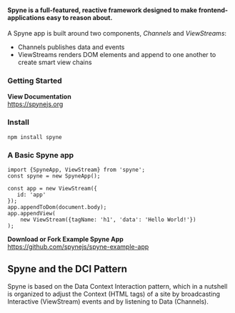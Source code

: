 #### Spyne is a full-featured, reactive framework designed to make frontend-applications easy to reason about. ####


A Spyne app is built around two components, *Channels* and *ViewStreams*:
* Channels publishes data and events
* ViewStreams renders DOM elements and append to one another to create smart view chains


### Getting Started ###
**View Documentation**<br/>
https://spynejs.org

### Install ###
```
npm install spyne
```
### A Basic Spyne app ###
```
import {SpyneApp, ViewStream} from 'spyne';
const spyne = new SpyneApp();

const app = new ViewStream({
   id: 'app'
});
app.appendToDom(document.body);
app.appendView(
    new ViewStream({tagName: 'h1', 'data': 'Hello World!'})
);

```

**Download or Fork Example Spyne App**<br/>
https://github.com/spynejs/spyne-example-app <br>


## Spyne and the DCI Pattern ##
Spyne is based on the Data Context Interaction pattern, which in a nutshell is organized to adjust the Context (HTML tags) of a site by broadcasting Interactive (ViewStream) events and  by listening to Data (Channels).


